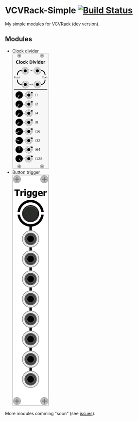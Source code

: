 # VCVRack-Simple [![Build Status](https://travis-ci.org/IohannRabeson/VCVRack-Simple.svg?branch=master)](https://travis-ci.org/IohannRabeson/VCVRack-Simple)
My simple modules for [VCVRack](https://github.com/VCVRack/Rack) (dev version).

## Modules

 - Clock divider  
  ![clock_divider_screenshot](screenshots/clock_divider.png)
 - Button trigger  
  ![button_trigger_screenshot](screenshots/button_trigger.png)
 
 More modules comming "soon" (see [issues](https://github.com/IohannRabeson/VCVRack-Simple/issues)).
